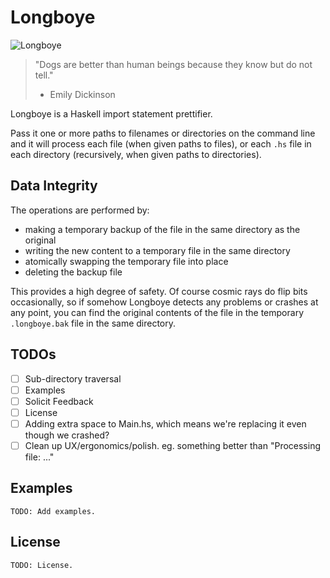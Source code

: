 # Longboye

![Longboye](https://github.com/lgastako/longboye/blob/master/longboye.jpg?raw=true "Longboye")

> "Dogs are better than human beings because they know but do not tell."
> - Emily Dickinson

Longboye is a Haskell import statement prettifier.

Pass it one or more paths to filenames or directories on the command line and
it will process each file (when given paths to files), or each `.hs` file in
each directory (recursively, when given paths to directories).

## Data Integrity

The operations are performed by:

- making a temporary backup of the file in the same directory as the original
- writing the new content to a temporary file in the same directory
- atomically swapping the temporary file into place
- deleting the backup file

This provides a high degree of safety.  Of course cosmic rays do flip bits
occasionally, so if somehow Longboye detects any problems or crashes at any
point, you can find the original contents of the file in the temporary
`.longboye.bak` file in the same directory.

## TODOs

- [ ] Sub-directory traversal
- [ ] Examples
- [ ] Solicit Feedback
- [ ] License
- [ ] Adding extra space to Main.hs, which means we're replacing it even though we
      crashed?
- [ ] Clean up UX/ergonomics/polish.  eg. something better than "Processing file: ..."

## Examples

    TODO: Add examples.

## License

    TODO: License.
